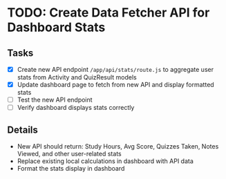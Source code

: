 # TODO: Create Data Fetcher API for Dashboard Stats

## Tasks
- [x] Create new API endpoint `/app/api/stats/route.js` to aggregate user stats from Activity and QuizResult models
- [x] Update dashboard page to fetch from new API and display formatted stats
- [ ] Test the new API endpoint
- [ ] Verify dashboard displays stats correctly

## Details
- New API should return: Study Hours, Avg Score, Quizzes Taken, Notes Viewed, and other user-related stats
- Replace existing local calculations in dashboard with API data
- Format the stats display in dashboard
